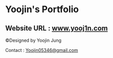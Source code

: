 # Yoojin's Portfolio

## Website URL : www.yooj1n.com

©Designed by Yoojin Jung

Contact : Yoojin05346@gmail.com
